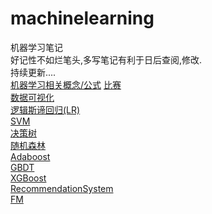 # machinelearning

机器学习笔记
<br/>
好记性不如烂笔头,多写笔记有利于日后查阅,修改.
<br/>
持续更新....
<br/>
<a target="_blank" href="https://github.com/linzhenpeng/machinelearning/blob/master/BASE/BASE.ipynb">机器学习相关概念/公式</a>
<a target="_blank" href="https://github.com/linzhenpeng/machinelearning/blob/master/DataGame">比赛</a>
<br/>
<a target="_blank" href="https://github.com/linzhenpeng/machinelearning/blob/master/BASE/DataVisualization.ipynb">数据可视化</a>
<br/>
<a target="_blank" href="https://github.com/linzhenpeng/machinelearning/blob/master/LogisticRegression/LogisticRegression.ipynb">逻辑斯谛回归(LR)</a>
<br/>
<a target="_blank" href="https://github.com/linzhenpeng/machinelearning/blob/master/LogisticRegression/SVM.ipynb">SVM</a>
<br/>
<a target="_blank" href="https://github.com/linzhenpeng/machinelearning/blob/master/decisionTree/decisionTree.ipynb">决策树</a>
<br />
<a target="_blank" href="https://github.com/linzhenpeng/machinelearning/blob/master/RandomForest/RandomForest.ipynb">随机森林</a>
<br />
<a target="_blank" href="https://github.com/linzhenpeng/machinelearning/blob/master/Adaboost/Adaboost.ipynb">Adaboost</a>
<br/>
<a target="_blank" href="https://github.com/linzhenpeng/machinelearning/blob/master/GBDT/GBDT.ipynb">GBDT</a>
<br/>
<a target="_blank" href="https://github.com/linzhenpeng/machinelearning/blob/master/XGBoost/XGBoost.ipynb">XGBoost</a>
<br/>
<a target="_blank" href="https://github.com/linzhenpeng/machinelearning/blob/master/RecommendationSystem/RecommendationSystem.ipynb">RecommendationSystem</a>
<br/>
<a target="_blank" href="https://github.com/linzhenpeng/machinelearning/blob/master/FM/FM.ipynb">FM</a>
<br/>


